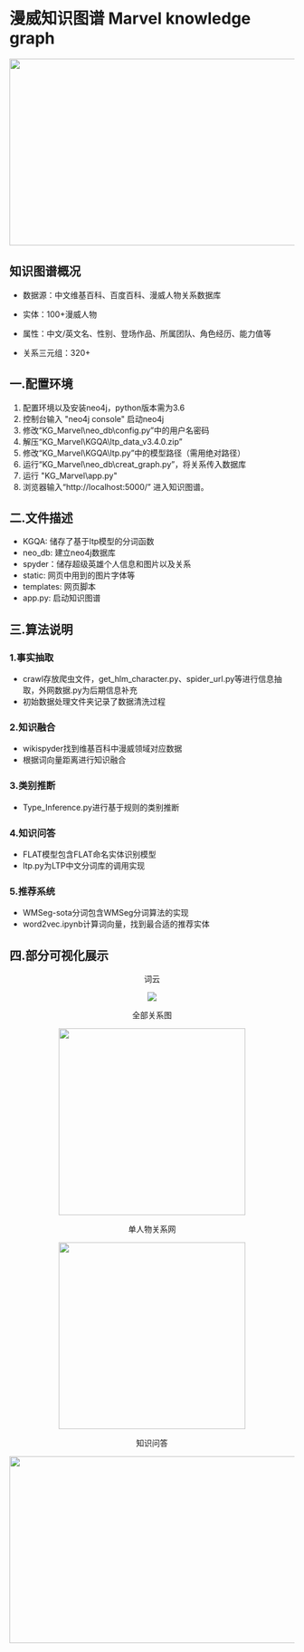# 漫威知识图谱 Marvel knowledge graph


<div align=center>
  
<img src="https://github.com/Luciferbobo/Marvel_KG/blob/main/Fig/M1.jpg" width="605" height="330"> 
  
</div>


## 知识图谱概况

- 数据源：中文维基百科、百度百科、漫威人物关系数据库

- 实体：100+漫威人物

- 属性：中文/英文名、性别、登场作品、所属团队、角色经历、能力值等

- 关系三元组：320+



## 一.配置环境

1. 配置环境以及安装neo4j，python版本需为3.6
2. 控制台输入 "neo4j console" 启动neo4j
3. 修改“KG_Marvel\neo_db\config.py”中的用户名密码
4. 解压“KG_Marvel\KGQA\ltp_data_v3.4.0.zip”
5. 修改“KG_Marvel\KGQA\ltp.py”中的模型路径（需用绝对路径）
6. 运行“KG_Marvel\neo_db\creat_graph.py”，将关系传入数据库
7. 运行  "KG_Marvel\app.py"
8. 浏览器输入“http://localhost:5000/”  进入知识图谱。

## 二.文件描述

- KGQA: 储存了基于ltp模型的分词函数
- neo_db: 建立neo4j数据库
- spyder：储存超级英雄个人信息和图片以及关系
- static: 网页中用到的图片字体等
- templates: 网页脚本
- app.py: 启动知识图谱

## 三.算法说明

### 1.事实抽取

- crawl存放爬虫文件，get_hlm_character.py、spider_url.py等进行信息抽取，外网数据.py为后期信息补充
- 初始数据处理文件夹记录了数据清洗过程

### 2.知识融合

- wikispyder找到维基百科中漫威领域对应数据
- 根据词向量距离进行知识融合

### 3.类别推断

- Type_Inference.py进行基于规则的类别推断

### 4.知识问答

- FLAT模型包含FLAT命名实体识别模型
- ltp.py为LTP中文分词库的调用实现

### 5.推荐系统

- WMSeg-sota分词包含WMSeg分词算法的实现
- word2vec.ipynb计算词向量，找到最合适的推荐实体

## 四.部分可视化展示

<div align=center>
  
词云
  
<img src="https://github.com/Luciferbobo/Marvel_KG/blob/main/Fig/%E5%9B%BE%E7%89%872.gif" > 
</div>

<div align=center>
  
全部关系图
  
<img src="https://github.com/Luciferbobo/Marvel_KG/blob/main/Fig/%E5%9B%BE%E7%89%873.png" width="330" height="330"> 
</div>


<div align=center>
  
单人物关系网
  
<img src="https://github.com/Luciferbobo/Marvel_KG/blob/main/Fig/%E5%9B%BE%E7%89%875.png" width="330" height="330"> 
</div>

<div align=center>
  
知识问答
  
<img src="https://github.com/Luciferbobo/Marvel_KG/blob/main/Fig/%E5%9B%BE%E7%89%874.png" width="605" height="330"> 
</div>



